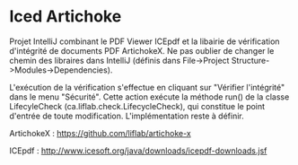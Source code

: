 # Iced Artichoke

Projet IntelliJ combinant le PDF Viewer ICEpdf et la libairie de vérification d'intégrité de documents PDF ArtichokeX.
Ne pas oublier de changer le chemin des libraires dans IntelliJ (définis dans File->Project Structure->Modules->Dependencies).

L'exécution de la vérification s'effectue en cliquant sur "Vérifier l'intégrité" dans le menu "Sécurité". Cette action exécute la méthode run() de la classe LifecyleCheck (ca.liflab.check.LifecycleCheck), qui constitue le point d'entrée de toute modification. L'implémentation reste à définir.

ArtichokeX :
https://github.com/liflab/artichoke-x

ICEpdf :
http://www.icesoft.org/java/downloads/icepdf-downloads.jsf
